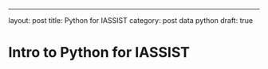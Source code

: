 ---
layout: post
title: Python for IASSIST
category: post data python
draft: true

# Intro to Python for IASSIST


